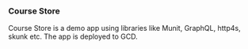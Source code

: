 ### Course Store

Course Store is a demo app using libraries like Munit, GraphQL, http4s, skunk etc. The app is deployed to GCD.